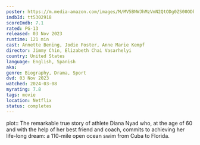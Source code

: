 ```yaml
---
poster: https://m.media-amazon.com/images/M/MV5BNWJhMzVmN2QtODg0ZS00ODk1LWExNDItZjIyMTczYmUzNjY1XkEyXkFqcGdeQXVyMTU3NDU4MDg2._V1_SX300.jpg
imdbId: tt5302918
scoreImdb: 7.1
rated: PG-13
released: 03 Nov 2023
runtime: 121 min
cast: Annette Bening, Jodie Foster, Anne Marie Kempf
director: Jimmy Chin, Elizabeth Chai Vasarhelyi
country: United States
language: English, Spanish
aka: 
genre: Biography, Drama, Sport
dvd: 03 Nov 2023
watched: 2024-03-08
myrating: 7.8
tags: movie
location: Netflix
status: completes
---
```


plot:: The remarkable true story of athlete Diana Nyad who, at the age of 60 and with the help of her best friend and coach, commits to achieving her life-long dream: a 110-mile open ocean swim from Cuba to Florida.